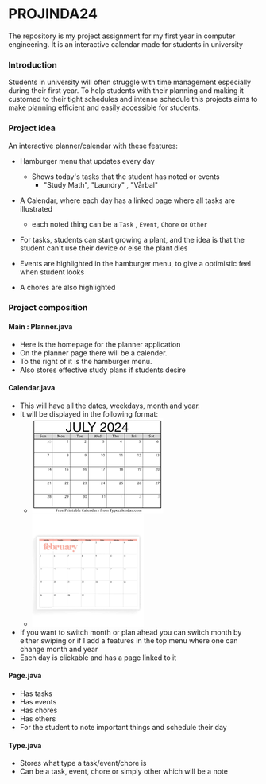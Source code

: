# PROJINDA24
The repository is my project assignment for my first year in computer engineering. It is an interactive calendar made for students in university

### Introduction
Students in university will often struggle with time management especially during their first year.
To help students with their planning and making it customed to their tight schedules and intense schedule
this projects aims to make planning efficient and easily accessible for students.


### Project idea
An interactive planner/calendar with these features:
* Hamburger menu that updates every day
  * Shows today's tasks that the student has noted or events
    * "Study Math", "Laundry" , "Vårbal"
* A Calendar, where each day has a linked page where all tasks are illustrated
  * each noted thing can be a `Task` , `Event`, `Chore` or `Other`

* For tasks, students can start growing a plant, and the idea is that the student can't use their device or else the plant dies
* Events are highlighted in the hamburger menu, to give a optimistic feel when student looks
* A chores are also highlighted


### Project composition
#### Main : Planner.java
* Here is the homepage for the planner application
* On the planner page there will be a calender.
* To the right of it is the hamburger menu.
* Also stores effective study plans if students desire

#### Calendar.java
* This will have all the dates, weekdays, month and year.
* It will be displayed in the following format:
  * ![img.png](img.png)
  * ![img_1.png](img_1.png)
* If you want to switch month or plan ahead you can switch month by either swiping
or if I add a features in the top menu where one can change month and year
* Each day is clickable and has a page linked to it

#### Page.java
* Has tasks
* Has events
* Has chores
* Has others
* For the student to note important things and schedule their day


#### Type.java
* Stores what type a task/event/chore is
* Can be a task, event, chore or simply other which will be a note


